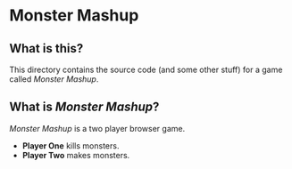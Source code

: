 # Monster Mashup

## What is this?

This directory contains the source code (and some other stuff) for a game called _Monster Mashup_.

## What is _Monster Mashup_?

_Monster Mashup_ is a two player browser game.

- __Player One__ kills monsters.
- __Player Two__ makes monsters.

